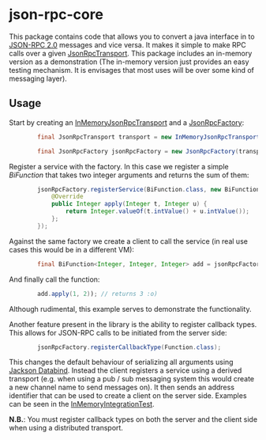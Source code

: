 # json-rpc-core

This package contains code that allows you to convert a java interface in to [JSON-RPC 2.0](http://www.jsonrpc.org/specification) messages and vice versa. It makes it simple to make RPC calls over a given [JsonRpcTransport](src/main/java/com/rbs/ie/jsonrpc/JsonRpcTransport.java). This package includes an in-memory version as a demonstration (The in-memory version just provides an easy testing mechanism. It is envisages that most uses will be over some kind of messaging layer).

## Usage

Start by creating an [InMemoryJsonRpcTransport](src/main/java/com/rbs/ie/jsonrpc/InMemoryJsonRpcTransport.java) and a [JsonRpcFactory](src/main/java/com/rbs/ie/jsonrpc/JsonRpcFactory.java):

```java
		final JsonRpcTransport transport = new InMemoryJsonRpcTransport("A unique address");

		final JsonRpcFactory jsonRpcFactory = new JsonRpcFactory(transport);
```

Register a service with the factory. In this case we register a simple *BiFunction* that takes two integer arguments and returns the sum of them:

```java
		jsonRpcFactory.registerService(BiFunction.class, new BiFunction<Integer, Integer, Integer>() {
			@Override
			public Integer apply(Integer t, Integer u) {
				return Integer.valueOf(t.intValue() + u.intValue());
			};
		});
```

Against the same factory we create a client to call the service (in real use cases this would be in a different VM):

```java	
		final BiFunction<Integer, Integer, Integer> add = jsonRpcFactory.newClient(BiFunction.class, 10, TimeUnit.SECONDS);		
```

And finally call the function:

```java
		add.apply(1, 2)); // returns 3 :o)
```

Although rudimental, this example serves to demonstrate the functionality.

Another feature present in the library is the ability to register callback types. This allows for JSON-RPC calls to be initiated from the server side:

```java
		jsonRpcFactory.registerCallbackType(Function.class);
```

This changes the default behaviour of serializing all arguments using [Jackson Databind](https://github.com/FasterXML/jackson-databind). Instead the client registers a service using a derived transport (e.g. when using a pub / sub messaging system this would create a new channel name to send messages on). It then sends an address identifier that can be used to create a client on the server side. Examples can be seen in the [InMemoryIntegrationTest](src/test/java/com/rbs/ie/jsonrpc/InMemoryIntegrationTest.java).

**N.B.**: You must register callback types on both the server and the client side when using a distributed transport.
